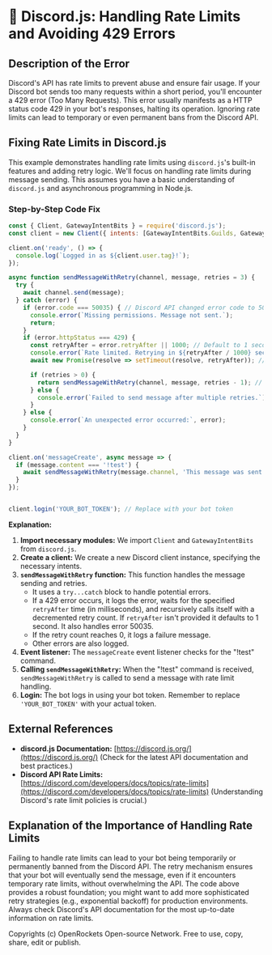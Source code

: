 # 🐞 Discord.js: Handling Rate Limits and Avoiding 429 Errors


## Description of the Error

Discord's API has rate limits to prevent abuse and ensure fair usage.  If your Discord bot sends too many requests within a short period, you'll encounter a 429 error (Too Many Requests). This error usually manifests as a HTTP status code 429 in your bot's responses, halting its operation.  Ignoring rate limits can lead to temporary or even permanent bans from the Discord API.

## Fixing Rate Limits in Discord.js

This example demonstrates handling rate limits using `discord.js`'s built-in features and adding retry logic. We'll focus on handling rate limits during message sending.  This assumes you have a basic understanding of `discord.js` and asynchronous programming in Node.js.

### Step-by-Step Code Fix

```javascript
const { Client, GatewayIntentBits } = require('discord.js');
const client = new Client({ intents: [GatewayIntentBits.Guilds, GatewayIntentBits.GuildMessages] });

client.on('ready', () => {
  console.log(`Logged in as ${client.user.tag}!`);
});

async function sendMessageWithRetry(channel, message, retries = 3) {
  try {
    await channel.send(message);
  } catch (error) {
    if (error.code === 50035) { // Discord API changed error code to 50035 for missing access. Catch that as well.
      console.error(`Missing permissions. Message not sent.`);
      return;
    }
    if (error.httpStatus === 429) {
      const retryAfter = error.retryAfter || 1000; // Default to 1 second if retryAfter is missing.
      console.error(`Rate limited. Retrying in ${retryAfter / 1000} seconds...`, error);
      await new Promise(resolve => setTimeout(resolve, retryAfter)); // Wait before retrying

      if (retries > 0) {
        return sendMessageWithRetry(channel, message, retries - 1); // Recursive call for retry
      } else {
        console.error(`Failed to send message after multiple retries.`);
      }
    } else {
      console.error(`An unexpected error occurred:`, error);
    }
  }
}

client.on('messageCreate', async message => {
  if (message.content === '!test') {
    await sendMessageWithRetry(message.channel, 'This message was sent using rate limit handling!');
  }
});


client.login('YOUR_BOT_TOKEN'); // Replace with your bot token
```

**Explanation:**

1. **Import necessary modules:** We import `Client` and `GatewayIntentBits` from `discord.js`.
2. **Create a client:** We create a new Discord client instance, specifying the necessary intents.
3. **`sendMessageWithRetry` function:** This function handles the message sending and retries.
    * It uses a `try...catch` block to handle potential errors.
    * If a 429 error occurs, it logs the error, waits for the specified `retryAfter` time (in milliseconds), and recursively calls itself with a decremented retry count.  If `retryAfter` isn't provided it defaults to 1 second. It also handles error 50035.
    * If the retry count reaches 0, it logs a failure message.
    * Other errors are also logged.
4. **Event listener:** The `messageCreate` event listener checks for the "!test" command.
5. **Calling `sendMessageWithRetry`:** When the "!test" command is received, `sendMessageWithRetry` is called to send a message with rate limit handling.
6. **Login:** The bot logs in using your bot token.  Remember to replace `'YOUR_BOT_TOKEN'` with your actual token.


## External References

* **discord.js Documentation:** [https://discord.js.org/](https://discord.js.org/)  (Check for the latest API documentation and best practices.)
* **Discord API Rate Limits:** [https://discord.com/developers/docs/topics/rate-limits](https://discord.com/developers/docs/topics/rate-limits) (Understanding Discord's rate limit policies is crucial.)


## Explanation of the Importance of Handling Rate Limits

Failing to handle rate limits can lead to your bot being temporarily or permanently banned from the Discord API.  The retry mechanism ensures that your bot will eventually send the message, even if it encounters temporary rate limits, without overwhelming the API.  The code above provides a robust foundation; you might want to add more sophisticated retry strategies (e.g., exponential backoff) for production environments.  Always check Discord's API documentation for the most up-to-date information on rate limits.


Copyrights (c) OpenRockets Open-source Network. Free to use, copy, share, edit or publish.

